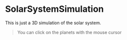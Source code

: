 # SolarSystemSimulation
This is just a 3D simulation of the solar system.
>You can click on the planets with the mouse cursor
